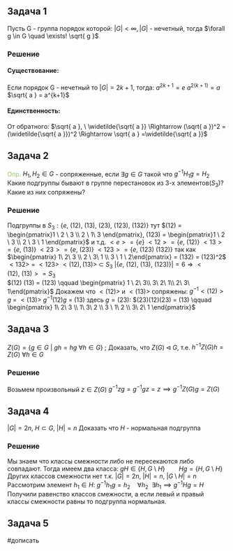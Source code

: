 ## Задача 1 
Пусть G - группа порядок которой: $|G| < \infty, |G| \text{ - нечетный}$, тогда  $\forall g \in G \quad \exists! \sqrt{ g }$ 

### Решение 
#### Существование:
Если порядок G - нечетный то $|G| = 2k + 1$, тогда:
$a^{2k+1} = e$
$a^{2(k+1)} = a$
$\sqrt{ a } = a^{k+1}$

#### Единственность:
От обратного:
$\sqrt{ a }, \ \widetilde{\sqrt{ a }} \Rightarrow (\sqrt{ a })^2 = (\widetilde{\sqrt{ a }})^2 \Rightarrow \sqrt{ a } =\widetilde{\sqrt{ a }}$  

## Задача 2
<font color="#92d050">Опр.</font> $H_{1}, H_{2} \in G$ - сопряженные, если $\exists g \in G$  такой что $g^{-1}H_{1}g = H_{2}$ 
Какие подгруппы бывают в группе перестановок из 3-х элементов($S_{3}$)? Какие из них сопряжены? 

### Решение 
Подгруппы в $S_{3}: \{e, \ (12), \ (13), \ (23), \ (123), \ (132) \}$ тут $(12) = \begin{pmatrix}1 \ 2 \ 3 \\ 2 \ 1\ 3 \end{pmatrix}, (123) = \begin{pmatrix}1  \ 2 \ 3 \\ 2 \ 3 \ 1 \end{pmatrix}$ и т.д.
$<e> = \{ e\}$
$<12> = \{ e, \ (12)\}$
$<13> = \{ e, \ (13)\}$
$<23> = \{ e, \ (23)\}$
$<123> = \{ e, \ (123) \ (132)\}$ так как $\begin{pmatrix} 1\ 2\ 3 \\ 2 \ 3\ 1 \\ 3 \ 1 \ 2\end{pmatrix} = (132) = (123)^2$
$<132> \ = \ <123>$ 
$<(12), (13)> \ \subset \ S_3$ 
$|\{ e, \ (12), \ (13), \ (123) \}| =6 \Rightarrow <(12), \ (13)> = S_3$  
$(12) (13) = (123) \qquad \begin{pmatrix} 1 \ 2\ 3\\ 3\ 2\ 1\\ 2\ 3\ 1\end{pmatrix}$ 
Докажем что $<(12)>$ и $<(13)>$ сопряжены:
$g^{-1}<(12)>g \ = \ <(13)>$ 
$g^{-1}(12)g \ = \ (13)$ здесь $g = (23)$: 
$(23)(12)(23) = (13) \qquad \begin{pmatrix} 1\ 2\ 3 \\ 1\ 3\ 2 \\ 3 \ 1\ 2 \\ 3\ 2\ 1 \end{pmatrix}$ 

## Задача 3
$Z(G) = \{g \in G \ | \ gh = hg \ \forall h \in G\}$ ; 
Доказать, что $Z(G) \triangleleft G$, т.е. $h^{-1} Z(G)h = Z(G) \ \forall h \in G$ 

### Решение
Возьмем произвольный $z \in Z(G)$
$g^{-1}zg = g^{-1}gz = z \implies g^{-1}Z(G)g = Z(G)$ 

## Задача 4 
$|G| = 2n, \ H \subset G, \ |H| =n$ 
Доказать что $H$ - нормальная подгруппа 

### Решение 
Мы знаем что классы смежности либо не пересекаются либо совпадают. Тогда имеем два класса: $gH \in\{H,G \ \setminus \ H \} \qquad Hg = \{ H,G \ \setminus \ H\}$ 
Других классов смежности нет т.к. $|G| = 2n, \ |H| = n, \ |G \setminus H| = n$ 
Рассмотрим элемент $h_{1} \in H$: 
$g^{-1}h_{1}g=h_{2} \quad \forall h_{2} \ \ \exists h_{1} \implies g^{-1}Hg =H$ 
Получили равенство классов смежности, а если левый и правый классы смежности равны то подгруппа нормальная. 


## Задача 5 
#дописать 
